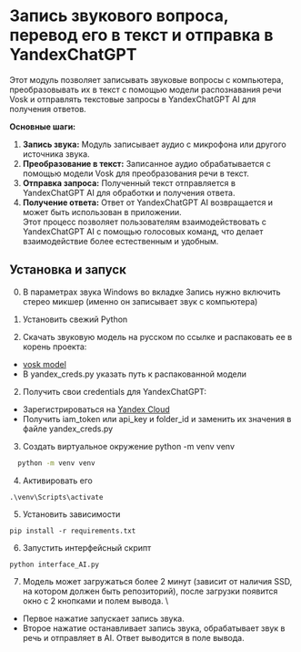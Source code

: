 
# Запись звукового вопроса, перевод его в текст и отправка в YandexChatGPT

Этот модуль позволяет записывать звуковые вопросы с компьютера, преобразовывать их в текст с помощью модели распознавания речи Vosk и отправлять текстовые запросы в YandexChatGPT AI для получения ответов.

**Основные шаги:**
1) **Запись звука:** Модуль записывает аудио с микрофона или другого источника звука.
2) **Преобразование в текст:** Записанное аудио обрабатывается с помощью модели Vosk для преобразования речи в текст.
3) **Отправка запроса:** Полученный текст отправляется в YandexChatGPT AI для обработки и получения ответа.
4) **Получение ответа:** Ответ от YandexChatGPT AI возвращается и может быть использован в приложении.
\
Этот процесс позволяет пользователям взаимодействовать с YandexChatGPT AI с помощью голосовых команд, что делает взаимодействие более естественным и удобным.

## Установка и запуск

00) В параметрах звука Windows во вкладке Запись нужно включить стерео микшер (именно он записывает звук с компьютера)

0) Установить свежий Python

1) Скачать звуковую модель на русском по ссылке и распаковать ее в корень  проекта:
* [vosk model](https://alphacephei.com/vosk/models/vosk-model-ru-0.42.zip)
* В yandex_creds.py указать путь к распакованной модели

2) Получить свои credentials для YandexChatGPT:
* Зарегистрироваться на [Yandex Cloud](https://yandex.cloud/)
* Получить iam_token или api_key и folder_id и заменить их значения в файле yandex_creds.py

3) Cоздать виртуальное окружение python -m venv venv
```bash
  python -m venv venv
```

4) Активировать его
```
.\venv\Scripts\activate
```

5) Установить зависимости
```
pip install -r requirements.txt
```
6) Запустить интерфейсный скрипт
```
python interface_AI.py
```
7) Модель может загружаться более 2 минут (зависит от наличия SSD, на котором должен быть репозиторий), после загрузки появится окно с 2 кнопками и полем вывода.
\
* Первое нажатие запускает запись звука. 
* Второе нажатие останавливает запись звука, обрабатывает звук в речь и отправляет в AI. Ответ выводится в поле вывода.

